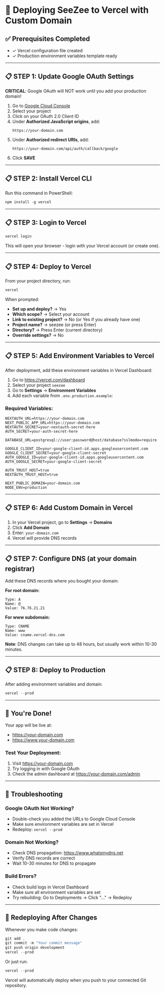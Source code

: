 # 🚀 Deploying SeeZee to Vercel with Custom Domain

## ✅ Prerequisites Completed
- ✓ Vercel configuration file created
- ✓ Production environment variables template ready

---

## 📋 STEP 1: Update Google OAuth Settings

**CRITICAL**: Google OAuth will NOT work until you add your production domain!

1. Go to [Google Cloud Console](https://console.cloud.google.com/apis/credentials)
2. Select your project
3. Click on your OAuth 2.0 Client ID
4. Under **Authorized JavaScript origins**, add:
   ```
   https://your-domain.com
   ```
5. Under **Authorized redirect URIs**, add:
   ```
   https://your-domain.com/api/auth/callback/google
   ```
6. Click **SAVE**

---

## 📋 STEP 2: Install Vercel CLI

Run this command in PowerShell:
```powershell
npm install -g vercel
```

---

## 📋 STEP 3: Login to Vercel

```powershell
vercel login
```

This will open your browser - login with your Vercel account (or create one).

---

## 📋 STEP 4: Deploy to Vercel

From your project directory, run:
```powershell
vercel
```

When prompted:
- **Set up and deploy?** → Yes
- **Which scope?** → Select your account
- **Link to existing project?** → No (or Yes if you already have one)
- **Project name?** → seezee (or press Enter)
- **Directory?** → Press Enter (current directory)
- **Override settings?** → No

---

## 📋 STEP 5: Add Environment Variables to Vercel

After deployment, add these environment variables in Vercel Dashboard:

1. Go to https://vercel.com/dashboard
2. Select your project `seezee`
3. Go to **Settings** → **Environment Variables**
4. Add each variable from `.env.production.example`:

### Required Variables:
```
NEXTAUTH_URL=https://your-domain.com
NEXT_PUBLIC_APP_URL=https://your-domain.com
NEXTAUTH_SECRET=your-nextauth-secret-here
AUTH_SECRET=your-auth-secret-here

DATABASE_URL=postgresql://user:password@host/database?sslmode=require

GOOGLE_CLIENT_ID=your-google-client-id.apps.googleusercontent.com
GOOGLE_CLIENT_SECRET=your-google-client-secret
AUTH_GOOGLE_ID=your-google-client-id.apps.googleusercontent.com
AUTH_GOOGLE_SECRET=your-google-client-secret

AUTH_TRUST_HOST=true
NEXTAUTH_TRUST_HOST=true

NEXT_PUBLIC_DOMAIN=your-domain.com
NODE_ENV=production
```

---

## 📋 STEP 6: Add Custom Domain in Vercel

1. In your Vercel project, go to **Settings** → **Domains**
2. Click **Add Domain**
3. Enter: `your-domain.com`
4. Vercel will provide DNS records

---

## 📋 STEP 7: Configure DNS (at your domain registrar)

Add these DNS records where you bought your domain:

**For root domain:**
```
Type: A
Name: @
Value: 76.76.21.21
```

**For www subdomain:**
```
Type: CNAME
Name: www
Value: cname.vercel-dns.com
```

**Note**: DNS changes can take up to 48 hours, but usually work within 10-30 minutes.

---

## 📋 STEP 8: Deploy to Production

After adding environment variables and domain:
```powershell
vercel --prod
```

---

## 🎉 You're Done!

Your app will be live at:
- https://your-domain.com
- https://www.your-domain.com

### Test Your Deployment:
1. Visit https://your-domain.com
2. Try logging in with Google OAuth
3. Check the admin dashboard at https://your-domain.com/admin

---

## 🔧 Troubleshooting

### Google OAuth Not Working?
- Double-check you added the URLs to Google Cloud Console
- Make sure environment variables are set in Vercel
- Redeploy: `vercel --prod`

### Domain Not Working?
- Check DNS propagation: https://www.whatsmydns.net
- Verify DNS records are correct
- Wait 10-30 minutes for DNS to propagate

### Build Errors?
- Check build logs in Vercel Dashboard
- Make sure all environment variables are set
- Try rebuilding: Go to Deployments → Click "..." → Redeploy

---

## 🔄 Redeploying After Changes

Whenever you make code changes:

```powershell
git add .
git commit -m "Your commit message"
git push origin development
vercel --prod
```

Or just run:
```powershell
vercel --prod
```

Vercel will automatically deploy when you push to your connected Git repository.
